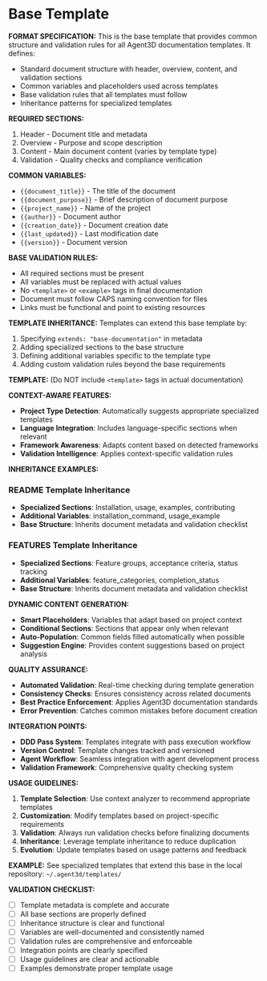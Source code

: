 # Base Template

**FORMAT SPECIFICATION:** This is the base template that provides common structure and validation rules for all Agent3D documentation templates. It defines:
- Standard document structure with header, overview, content, and validation sections
- Common variables and placeholders used across templates
- Base validation rules that all templates must follow
- Inheritance patterns for specialized templates

**REQUIRED SECTIONS:**
1. Header - Document title and metadata
2. Overview - Purpose and scope description
3. Content - Main document content (varies by template type)
4. Validation - Quality checks and compliance verification

**COMMON VARIABLES:**
- `{{document_title}}` - The title of the document
- `{{document_purpose}}` - Brief description of document purpose
- `{{project_name}}` - Name of the project
- `{{author}}` - Document author
- `{{creation_date}}` - Document creation date
- `{{last_updated}}` - Last modification date
- `{{version}}` - Document version

**BASE VALIDATION RULES:**
- All required sections must be present
- All variables must be replaced with actual values
- No `<template>` or `<example>` tags in final documentation
- Document must follow CAPS naming convention for files
- Links must be functional and point to existing resources

**TEMPLATE INHERITANCE:**
Templates can extend this base template by:
1. Specifying `extends: "base-documentation"` in metadata
2. Adding specialized sections to the base structure
3. Defining additional variables specific to the template type
4. Adding custom validation rules beyond the base requirements

**TEMPLATE:** (Do NOT include `<template>` tags in actual documentation)
<template>
# {{document_title}}

**DOCUMENT METADATA:**
- **Purpose**: {{document_purpose}}
- **Author**: {{author}}
- **Created**: {{creation_date}}
- **Last Updated**: {{last_updated}}
- **Version**: {{version}}

## Overview

{{overview_content}}

## {{content_section_title}}

{{main_content}}

## Validation Checklist

**Base Requirements:**
- [ ] Document title is descriptive and follows naming conventions
- [ ] All required sections are present and complete
- [ ] All template variables have been replaced with actual values
- [ ] No template tags (`<template>`, `<example>`) remain in final document
- [ ] Document follows CAPS naming convention if it's a documentation file
- [ ] All links are functional and point to existing resources
- [ ] Content is clear, concise, and serves the document purpose

**Template-Specific Requirements:**
{{additional_validation_rules}}
</template>

**CONTEXT-AWARE FEATURES:**
- **Project Type Detection**: Automatically suggests appropriate specialized templates
- **Language Integration**: Includes language-specific sections when relevant
- **Framework Awareness**: Adapts content based on detected frameworks
- **Validation Intelligence**: Applies context-specific validation rules

**INHERITANCE EXAMPLES:**

### README Template Inheritance
- **Specialized Sections**: Installation, usage, examples, contributing
- **Additional Variables**: installation_command, usage_example
- **Base Structure**: Inherits document metadata and validation checklist

### FEATURES Template Inheritance
- **Specialized Sections**: Feature groups, acceptance criteria, status tracking
- **Additional Variables**: feature_categories, completion_status
- **Base Structure**: Inherits document metadata and validation checklist

**DYNAMIC CONTENT GENERATION:**
- **Smart Placeholders**: Variables that adapt based on project context
- **Conditional Sections**: Sections that appear only when relevant
- **Auto-Population**: Common fields filled automatically when possible
- **Suggestion Engine**: Provides content suggestions based on project analysis

**QUALITY ASSURANCE:**
- **Automated Validation**: Real-time checking during template generation
- **Consistency Checks**: Ensures consistency across related documents
- **Best Practice Enforcement**: Applies Agent3D documentation standards
- **Error Prevention**: Catches common mistakes before document creation

**INTEGRATION POINTS:**
- **DDD Pass System**: Templates integrate with pass execution workflow
- **Version Control**: Template changes tracked and versioned
- **Agent Workflow**: Seamless integration with agent development process
- **Validation Framework**: Comprehensive quality checking system

**USAGE GUIDELINES:**
1. **Template Selection**: Use context analyzer to recommend appropriate templates
2. **Customization**: Modify templates based on project-specific requirements
3. **Validation**: Always run validation checks before finalizing documents
4. **Inheritance**: Leverage template inheritance to reduce duplication
5. **Evolution**: Update templates based on usage patterns and feedback

**EXAMPLE:** See specialized templates that extend this base in the local repository: `~/.agent3d/templates/`

**VALIDATION CHECKLIST:**
- [ ] Template metadata is complete and accurate
- [ ] All base sections are properly defined
- [ ] Inheritance structure is clear and functional
- [ ] Variables are well-documented and consistently named
- [ ] Validation rules are comprehensive and enforceable
- [ ] Integration points are clearly specified
- [ ] Usage guidelines are clear and actionable
- [ ] Examples demonstrate proper template usage
